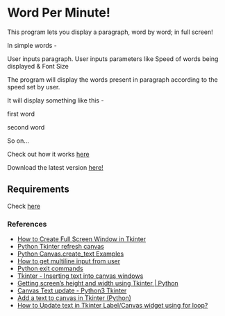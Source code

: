 # Word Per Minute!

This program lets you display a paragraph, word by word; in full screen!

In simple words -

User inputs paragraph.
User inputs parameters like Speed of words being displayed & Font Size

The program will display the words present in paragraph according to the speed set by user.

It will display something like this -

first word <some delay then first word invisible>

second word <some delay then second word invisible>

So on...

Check out how it works [here](https://youtu.be/LsUXx_7NaLo)

Download the latest version [here!](https://github.com/MRDGH2821/Words-Per-Minute-/releases)

## Requirements

Check [here](requirements.txt)

### References

- [How to Create Full Screen Window in Tkinter](https://www.delftstack.com/howto/python-tkinter/how-to-create-full-screen-window-in-tkinter/)
- [Python Tkinter refresh canvas](https://stackoverflow.com/questions/21357178/python-tkinter-refresh-canvas)
- [Python Canvas.create_text Examples](https://python.hotexamples.com/examples/tkinter/Canvas/create_text/python-canvas-create_text-method-examples.html)
- [How to get multiline input from user](https://stackoverflow.com/questions/30239092/how-to-get-multiline-input-from-user)
- [Python exit commands](https://www.geeksforgeeks.org/python-exit-commands-quit-exit-sys-exit-and-os-_exit/)
- [Tkinter - Inserting text into canvas windows](https://stackoverflow.com/questions/14423959/tkinter-inserting-text-into-canvas-windows)
- [Getting screen’s height and width using Tkinter | Python](https://www.geeksforgeeks.org/getting-screens-height-and-width-using-tkinter-python/)
- [Canvas Text update - Python3 Tkinter](https://stackoverflow.com/questions/52792254/canvas-text-update-python3-tkinter)
- [Add a text to canvas in Tkinter (Python)](https://youtu.be/jxUjqr4dMpc)
- [How to Update text in Tkinter Label/Canvas widget using for loop?](https://stackoverflow.com/questions/63270650/how-to-update-text-in-tkinter-label-canvas-widget-using-for-loop)
